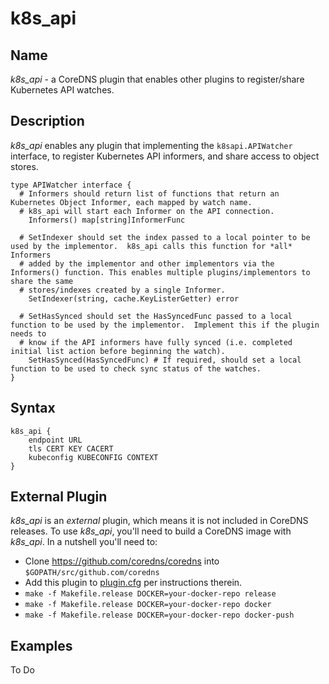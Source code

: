 # k8s_api

## Name

*k8s_api* - a CoreDNS plugin that enables other plugins to register/share Kubernetes API watches.

## Description

*k8s_api* enables any plugin that implementing the `k8sapi.APIWatcher` interface, to register Kubernetes API informers, and share access to object stores.

```
type APIWatcher interface {
  # Informers should return list of functions that return an Kubernetes Object Informer, each mapped by watch name. 
  # k8s_api will start each Informer on the API connection.
	Informers() map[string]InformerFunc 
  
  # SetIndexer should set the index passed to a local pointer to be used by the implementor.  k8s_api calls this function for *all* Informers 
  # added by the implementor and other implementors via the Informers() function. This enables multiple plugins/implementors to share the same
  # stores/indexes created by a single Informer.
	SetIndexer(string, cache.KeyListerGetter) error
  
  # SetHasSynced should set the HasSyncedFunc passed to a local function to be used by the implementor.  Implement this if the plugin needs to
  # know if the API informers have fully synced (i.e. completed initial list action before beginning the watch). 
	SetHasSynced(HasSyncedFunc) # If required, should set a local function to be used to check sync status of the watches.
}
```


## Syntax

```
k8s_api {
    endpoint URL
    tls CERT KEY CACERT
    kubeconfig KUBECONFIG CONTEXT
}

```


## External Plugin

*k8s_api* is an *external* plugin, which means it is not included in CoreDNS releases.  To use *k8s_api*, you'll need to build a CoreDNS image with *k8s_api*. In a nutshell you'll need to:
* Clone https://github.com/coredns/coredns into `$GOPATH/src/github.com/coredns`
* Add this plugin to [plugin.cfg](https://github.com/coredns/coredns/blob/master/plugin.cfg) per instructions therein.
* `make -f Makefile.release DOCKER=your-docker-repo release`
* `make -f Makefile.release DOCKER=your-docker-repo docker`
* `make -f Makefile.release DOCKER=your-docker-repo docker-push`

## Examples

To Do
